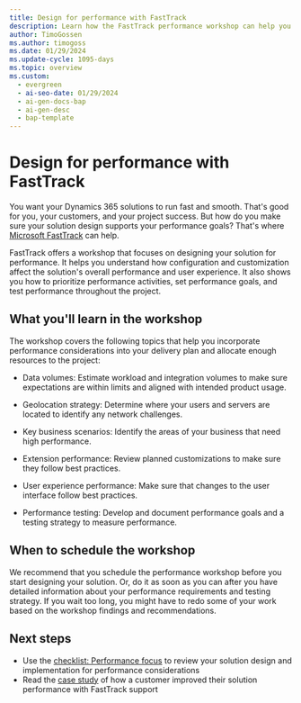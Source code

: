 ```yaml
---
title: Design for performance with FastTrack
description: Learn how the FastTrack performance workshop can help you plan, test, and optimize your Dynamics 365 solutions for speed and reliability.
author: TimoGossen
ms.author: timogoss
ms.date: 01/29/2024
ms.update-cycle: 1095-days
ms.topic: overview
ms.custom:
  - evergreen
  - ai-seo-date: 01/29/2024
  - ai-gen-docs-bap
  - ai-gen-desc
  - bap-template
---
```


# Design for performance with FastTrack

You want your Dynamics 365 solutions to run fast and smooth. That's good for you, your customers, and your project success. But how do you make sure your solution design supports your performance goals? That's where [Microsoft FastTrack](https://dynamics.microsoft.com/fasttrack/) can help.

FastTrack offers a workshop that focuses on designing your solution for performance. It helps you understand how configuration and customization affect the solution's overall performance and user experience. It also shows you how to prioritize performance activities, set performance goals, and test performance throughout the project.

## What you'll learn in the workshop

The workshop covers the following topics that help you incorporate performance considerations into your delivery plan and allocate enough resources to the project:

- Data volumes: Estimate workload and integration volumes to make sure expectations are within limits and aligned with intended product usage.

- Geolocation strategy: Determine where your users and servers are located to identify any network challenges.

- Key business scenarios: Identify the areas of your business that need high performance.

- Extension performance: Review planned customizations to make sure they follow best practices.

- User experience performance: Make sure that changes to the user interface follow best practices.

- Performance testing: Develop and document performance goals and a testing strategy to measure performance.

## When to schedule the workshop

We recommend that you schedule the performance workshop before you start designing your solution. Or, do it as soon as you can after you have detailed information about your performance requirements and testing strategy. If you wait too long, you might have to redo some of your work based on the workshop findings and recommendations.

## Next steps

- Use the [checklist: Performance focus](performing-solution-product-checklist.md) to review your solution design and implementation for performance considerations
- Read the [case study](performing-solution-product-case-study.md) of how a customer improved their solution performance with FastTrack support
